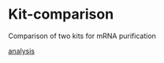 # Kit-comparison
Comparison of two kits for mRNA purification

[analysis](https://htmlpreview.github.io/?https://github.com/aerijman/Kit-comparison/blob/master/analysis.html)
